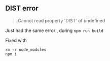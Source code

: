 ## DIST error

> Cannot read property 'DIST' of undefined

Just had the same error , during `npm run build`

Fixed with

```
rm -r node_modules
npm i
```
